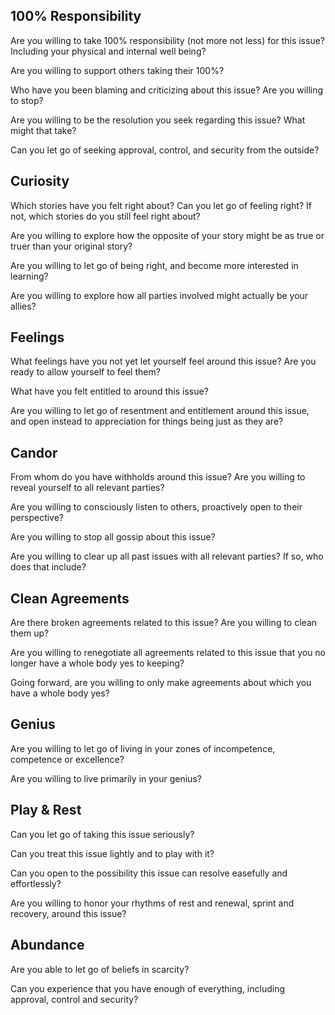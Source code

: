## 100% Responsibility

Are you willing to take 100% responsibility (not more not less) for this issue? Including your physical and internal well being?

Are you willing to support others taking their 100%?

Who have you been blaming and criticizing about this issue? Are you willing to stop?

Are you willing to be the resolution you seek regarding this issue? What might that take?

Can you let go of seeking approval, control, and security from the outside?

## Curiosity

Which stories have you felt right about? Can you let go of feeling right? If not, which stories do you still feel right about?

Are you willing to explore how the opposite of your story might be as true or truer than your original story?

Are you willing to let go of being right, and become more interested in learning?

Are you willing to explore how all parties involved might actually be your allies?

## Feelings

What feelings have you not yet let yourself feel around this issue? Are you ready to allow yourself to feel them?

What have you felt entitled to around this issue?

Are you willing to let go of resentment and entitlement around this issue, and open instead to appreciation for things being just as they are?

## Candor

From whom do you have withholds around this issue? Are you willing to reveal yourself to all relevant parties?

Are you willing to consciously listen to others, proactively open to their perspective?

Are you willing to stop all gossip about this issue?

Are you willing to clear up all past issues with all relevant parties? If so, who does that include?

## Clean Agreements

Are there broken agreements related to this issue? Are you willing to clean them up?

Are you willing to renegotiate all agreements related to this issue that you no longer have a whole body yes to keeping?

Going forward, are you willing to only make agreements about which you have a whole body yes?

## Genius

Are you willing to let go of living in your zones of incompetence, competence or excellence?

Are you willing to live primarily in your genius?

## Play & Rest

Can you let go of taking this issue seriously?

Can you treat this issue lightly and to play with it?

Can you open to the possibility this issue can resolve easefully and effortlessly?

Are you willing to honor your rhythms of rest and renewal, sprint and recovery, around this issue?

## Abundance

Are you able to let go of beliefs in scarcity?

Can you experience that you have enough of everything, including approval, control and security?
